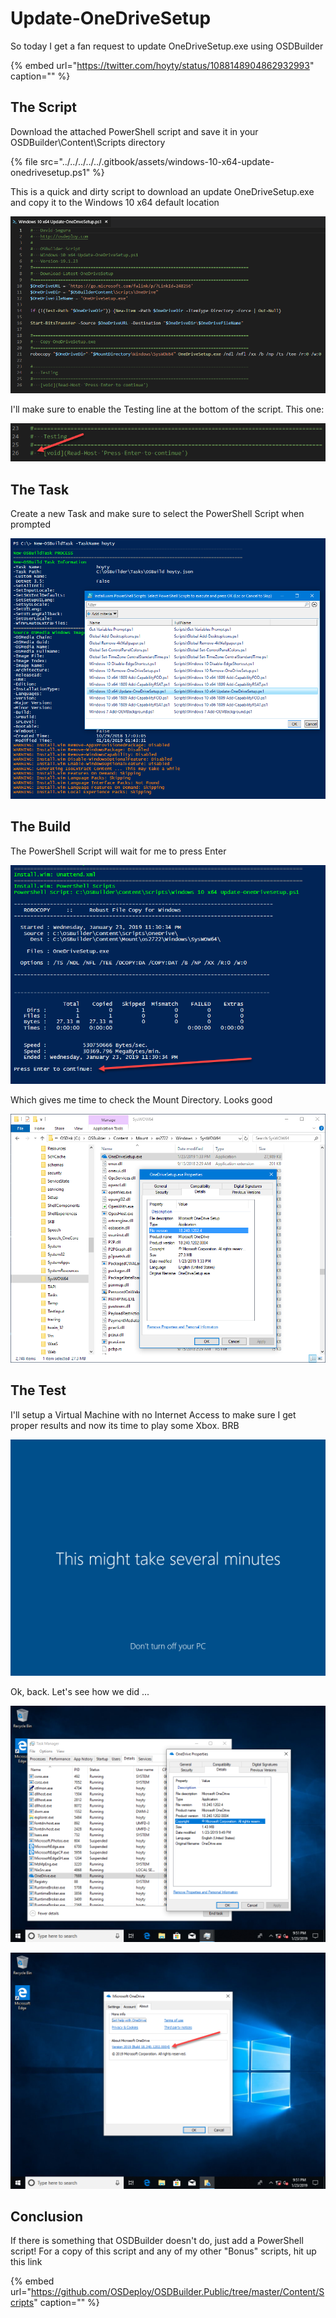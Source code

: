 # Update-OneDriveSetup

So today I get a fan request to update OneDriveSetup.exe using OSDBuilder

{% embed url="https://twitter.com/hoyty/status/1088148904862932993" caption="" %}

## The Script

Download the attached PowerShell script and save it in your OSDBuilder\Content\Scripts directory

{% file src="../../../../../.gitbook/assets/windows-10-x64-update-onedrivesetup.ps1" %}

This is a quick and dirty script to download an update OneDriveSetup.exe and copy it to the Windows 10 x64 default location

![](../../../../../.gitbook/assets/2019-01-23_23-34-42.png)

I'll make sure to enable the Testing line at the bottom of the script. This one:

![](../../../../../.gitbook/assets/2019-01-23_23-45-21.png)

## The Task

Create a new Task and make sure to select the PowerShell Script when prompted

![](../../../../../.gitbook/assets/2019-01-23_23-43-28.png)

## The Build

The PowerShell Script will wait for me to press Enter

![](../../../../../.gitbook/assets/2019-01-23_23-31-22.png)

Which gives me time to check the Mount Directory. Looks good

![](../../../../../.gitbook/assets/2019-01-23_23-33-29.png)

## The Test

I'll setup a Virtual Machine with no Internet Access to make sure I get proper results and now its time to play some Xbox. BRB

![](../../../../../.gitbook/assets/2019-01-23_23-48-25.png)

Ok, back. Let's see how we did ...

![](../../../../../.gitbook/assets/2019-01-23_23-51-08.png)

![](../../../../../.gitbook/assets/2019-01-23_23-51-53.png)

## Conclusion

If there is something that OSDBuilder doesn't do, just add a PowerShell script! For a copy of this script and any of my other "Bonus" scripts, hit up this link

{% embed url="https://github.com/OSDeploy/OSDBuilder.Public/tree/master/Content/Scripts" caption="" %}

